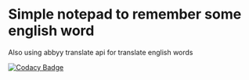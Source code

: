 # Simple notepad to remember some english word

Also using abbyy translate api for translate english words

[![Codacy Badge](https://api.codacy.com/project/badge/Grade/e7bc1083d65e4319afc8a4c9ead6945b)](https://www.codacy.com/manual/arthurstrokov/notepad_reminder_of_English_words?utm_source=github.com&amp;utm_medium=referral&amp;utm_content=arthurstrokov/notepad_reminder_of_English_words&amp;utm_campaign=Badge_Grade)
